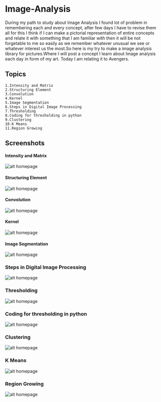 # Image-Analysis
During my path to study about Image Analysis I found lot of problem in remembering each and every concept, after few days I have to revise them all for this I think if I can make a pictorial representation of entire concepts and relate it with something that I am familiar with then it will be not forgetable to me so easily as we remember whatever unusual we see or whatever interest us the most.So here is my try to make a image analysis library for pictures.Where I will post a concept I learn about Image analysis each day in form of my art. Today I am relating it to Avengers.

## Topics
```
1.Intensity and Matrix 
2.Structuring Element
3.Convolution
4.Kernel
5.Image Segmentation
6.Steps in Digital Image Processing
7.Thresholding
8.Coding for thresholding in python
9.Clustering
10.K Means
11.Region Growing
```

## Screenshots

#### Intensity and Matrix 
![alt homepage](https://github.com/ankitverma30/Image-Analysis/blob/master/Intensity%20of%20Image.png)

#### Structuring Element
![alt homepage](https://github.com/ankitverma30/Image-Analysis/blob/master/Hulk.png)

#### Convolution
![alt homepage](https://github.com/ankitverma30/Image-Analysis/blob/master/Convolution.png)

#### Kernel
![alt homepage](https://github.com/ankitverma30/Image-Analysis/blob/master/Kernels.png)

#### Image Segmentation
![alt homepage](https://github.com/ankitverma30/Image-Analysis/blob/master/Image%20Segmentation%20analysis.png)

### Steps in Digital Image Processing
![alt homepage](https://github.com/ankitverma30/Image-Analysis/blob/master/Steps%20in%20Digital%20Image%20Processing_-%20(1).png)

### Thresholding
![alt homepage](https://github.com/ankitverma30/Image-Analysis/blob/master/Thresholding.png)

### Coding for thresholding in python
![alt homepage](https://github.com/ankitverma30/Image-Analysis/blob/master/Thresholding.ipynb)

### Clustering
![alt homepage](https://github.com/ankitverma30/Image-Analysis/blob/master/Clustering%20(1).png)

### K Means
![alt homepage](https://github.com/ankitverma30/Image-Analysis/blob/master/K-Means%20(3).png)

### Region Growing
![alt homepage](https://github.com/ankitverma30/Image-Analysis/blob/master/Region%20Growing.png)



  
